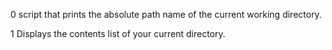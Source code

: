0 script that prints the absolute path name of the current working directory.

1 Displays the contents list of your current directory.